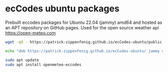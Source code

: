 # ecCodes ubuntu packages

Prebuilt eccodes packages for Ubuntu 22.04 (jammy) amd64 and hosted as an APT repository on GitHub pages. Used for the open source weather api https://open-meteo.com

```bash
wget -qO - https://patrick-zippenfenig.github.io/ecCodes-ubuntu/public.key | gpg --dearmor | sudo tee /etc/apt/trusted.gpg.d/ecCodes-ubuntu.gpg > /dev/null

echo "deb https://patrick-zippenfenig.github.io/ecCodes-ubuntu/ jammy main" | sudo tee /etc/apt/sources.list.d/ecCodes-ubuntu.list

sudo apt update
sudo apt install openmeteo-eccodes
```